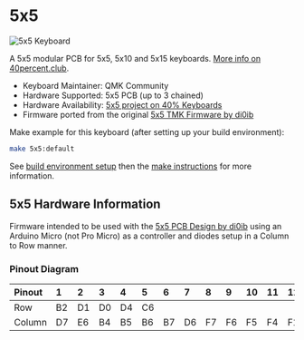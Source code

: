 # 5x5

![5x5 Keyboard](https://i.imgur.com/zRbCdew.jpg)

A 5x5 modular PCB for 5x5, 5x10 and 5x15 keyboards. [More info on 40percent.club](http://www.40percent.club/2018/04/5x5.html).

- Keyboard Maintainer: QMK Community
- Hardware Supported: 5x5 PCB (up to 3 chained)
- Hardware Availability: [5x5 project on 40% Keyboards](http://www.40percent.club/2018/04/5x5.html)
- Firmware ported from the original [5x5 TMK Firmware by di0ib](https://github.com/di0ib/tmk_keyboard/tree/fa006e81b88d297fd8bb41e573a77c9d84527403/keyboard/5x5)

Make example for this keyboard (after setting up your build environment):

```sh
make 5x5:default
```

See [build environment setup](https://docs.qmk.fm/build_environment_setup.html) then the [make instructions](https://docs.qmk.fm/make_instructions.html) for more information.

## 5x5 Hardware Information

Firmware intended to be used with the [5x5 PCB Design by di0ib](http://www.40percent.club/2018/04/5x5.html) using an Arduino Micro (not Pro Micro) as a controller and diodes setup in a Column to Row manner.

### Pinout Diagram

| Pinout | 1  | 2  | 3  | 4  | 5  | 6  | 7  | 8  | 9  | 10 | 11 | 12 | 13 | 14 | 15 |
|:-------|:---|:---|:---|:---|:---|:---|:---|:---|:---|:---|:---|:---|:---|:---|:---|
| Row    | B2 | D1 | D0 | D4 | C6 |    |    |    |    |    |    |    |    |    |    |
| Column | D7 | E6 | B4 | B5 | B6 | B7 | D6 | F7 | F6 | F5 | F4 | F1 | F0 | B3 | B1 |
